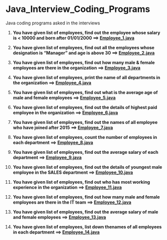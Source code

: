 # Java_Interview_Coding_Programs
Java coding programs asked in the interviews

1. **You have given list of employees, find out the employee whose salary is < 10000 and born after 01/01/2000 ==> [Employee_1.java](https://github.com/shiwanigode7/Java_Interview_Coding_Programs/blob/main/Employee_1.java)**

2. **You have given list of employees, find out all the employees whose designation is “Manager” and age is above 30 ==> [Employee_2.java](https://github.com/shiwanigode7/Java_Interview_Coding_Programs/blob/main/Employee_2.java)**

3. **You have given list of employees, find out how many male & female employees are there in the organization ==> [Employee_3.java](https://github.com/shiwanigode7/Java_Interview_Coding_Programs/blob/main/Employee_3.java)**

4. **You have given list of employees, print the name of all departments in the organization ==>
[Employee_4.java](https://github.com/shiwanigode7/Java_Interview_Coding_Programs/blob/main/Employee_4.java)**

5. **You have given list of employees, find out what is the average age of male and female employees ==>
[Employee_5.java](https://github.com/shiwanigode7/Java_Interview_Coding_Programs/blob/main/Employee_5.java)**

6. **You have given list of employees, find out the details of highest paid employee in the organization ==>
[Employee_6.java](https://github.com/shiwanigode7/Java_Interview_Coding_Programs/blob/main/Employee_6.java)**

7. **You have given list of employees, find out the names of all employee who have joined after 2015 ==>
[Employee_7.java](https://github.com/shiwanigode7/Java_Interview_Coding_Programs/blob/main/Employee_7.java)**

8. **You have given list of employees, count the number of employees in each department ==>
[Employee_8.java](https://github.com/shiwanigode7/Java_Interview_Coding_Programs/blob/main/Employee_8.java)**

9. **You have given list of employees, find out the average salary of each department ==>
[Employee_9.java](https://github.com/shiwanigode7/Java_Interview_Coding_Programs/blob/main/Employee_9.java)**

10. **You have given list of employees, find out the details of youngest male employee in the SALES department  ==>
[Employee_10.java](https://github.com/shiwanigode7/Java_Interview_Coding_Programs/blob/main/Employee_10.java)**

11. **You have given list of employees, find out who has most working experience in the organization  ==>
[Employee_11.java](https://github.com/shiwanigode7/Java_Interview_Coding_Programs/blob/main/Employee_11.java)**

12. **You have given list of employees, find out how many male and female employees are there in the IT team  ==>
[Employee_12.java](https://github.com/shiwanigode7/Java_Interview_Coding_Programs/blob/main/Employee_12.java)**

13. **You have given list of employees, find out the average salary of male and female employees  ==>
[Employee_13.java](https://github.com/shiwanigode7/Java_Interview_Coding_Programs/blob/main/Employee_13.java)**

14. **You have given list of employees, list down thenames of all employees in each department  ==>
[Employee_14.java](https://github.com/shiwanigode7/Java_Interview_Coding_Programs/blob/main/Employee_14.java)**
